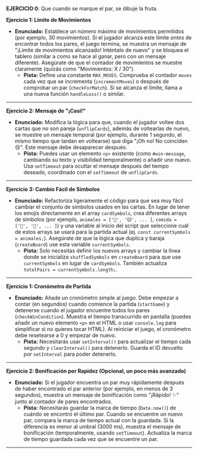 **EJERCICIO 0**: Que cuando se marque el par, se dibuje la fruta. 


**Ejercicio 1: Límite de Movimientos**

*   **Enunciado:** Establece un número máximo de movimientos permitidos (por ejemplo, 30 movimientos). Si el jugador alcanza este límite *antes* de encontrar todos los pares, el juego termina, se muestra un mensaje de "¡Límite de movimientos alcanzado! Inténtalo de nuevo" y se bloquea el tablero (similar a como se hace al ganar, pero con un mensaje diferente). Asegúrate de que el contador de movimientos se muestre claramente (quizás como "Movimientos: X / 30").
    *   **Pista:** Define una constante `MAX_MOVES`. Comprueba el contador `moves` cada vez que se incrementa (`incrementMoves`) o después de comprobar un par (`checkForMatch`). Si se alcanza el límite, llama a una nueva función `handleLoss()` o similar.


---
**Ejercicio 2: Mensaje de "¡Casi!"**

*   **Enunciado:** Modifica la lógica para que, cuando el jugador voltee dos cartas que *no* son pareja (`unflipCards`), además de voltearlas de nuevo, se muestre un mensaje temporal (por ejemplo, durante 1 segundo, el mismo tiempo que tardan en voltearse) que diga "¡Oh no! No coinciden 😢". Este mensaje debe desaparecer después.
    *   **Pista:** Puedes usar un elemento `<p>` existente (como `#win-message`, cambiando su texto y visibilidad temporalmente) o añadir uno nuevo. Usa `setTimeout` para ocultar el mensaje después del tiempo deseado, coordinado con el `setTimeout` de `unflipCards`.

---


**Ejercicio 3: Cambio Fácil de Símbolos**

*   **Enunciado:** Refactoriza ligeramente el código para que sea muy fácil cambiar el conjunto de símbolos usados en las cartas. En lugar de tener los emojis directamente en el array `cardSymbols`, crea diferentes arrays de símbolos (por ejemplo, `animales = ['🐶', '🐱', ... ]`, `comida = ['🍕', '🍔', ... ]`) y una variable al inicio del script que seleccione cuál de estos arrays se usará para la partida actual (ej. `const currentSymbols = animales;`). Asegúrate de que la lógica que duplica y baraja (`createBoard`) use esta variable `currentSymbols`.
    *   **Pista:** Solo necesitas definir los nuevos arrays y cambiar la línea donde se inicializa `shuffledSymbols` en `createBoard` para que use `currentSymbols` en lugar de `cardSymbols`. También actualiza `totalPairs = currentSymbols.length;`.



---

**Ejercicio 1: Cronómetro de Partida**

*   **Enunciado:** Añade un cronómetro simple al juego. Debe empezar a contar (en segundos) cuando comience la partida (`startGame`) y detenerse cuando el jugador encuentre todos los pares (`checkWinCondition`). Muestra el tiempo transcurrido en pantalla (puedes añadir un nuevo elemento `<p>` en el HTML o usar `console.log` para simplificar si no quieres tocar HTML). Al reiniciar el juego, el cronómetro debe resetearse a 0 y empezar de nuevo.
    *   **Pista:** Necesitarás usar `setInterval()` para actualizar el tiempo cada segundo y `clearInterval()` para detenerlo. Guarda el ID devuelto por `setInterval` para poder detenerlo.

---

**Ejercicio 2: Bonificación por Rapidez (Opcional, un poco más avanzado)**

*   **Enunciado:** Si el jugador encuentra un par muy rápidamente después de haber encontrado el par anterior (por ejemplo, en menos de 3 segundos), muestra un mensaje de bonificación como "¡Rápido! ✨" junto al contador de pares encontrados.
    *   **Pista:** Necesitarás guardar la marca de tiempo (`Date.now()`) de cuándo se encontró el último par. Cuando se encuentre un nuevo par, compara la marca de tiempo actual con la guardada. Si la diferencia es menor al umbral (3000 ms), muestra el mensaje de bonificación (temporalmente, usando `setTimeout`). Actualiza la marca de tiempo guardada cada vez que se encuentre un par.

---

